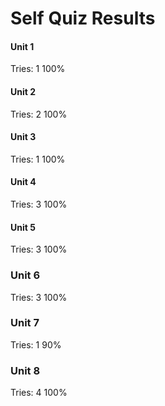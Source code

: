 
# Self Quiz Results

#### Unit 1
Tries: 1
100%

#### Unit 2
Tries: 2
100%

#### Unit 3
Tries: 1
100%

#### Unit 4
Tries: 3
100%

#### Unit 5
Tries: 3
100%

### Unit 6
Tries: 3
100%

### Unit 7
Tries: 1
90%

### Unit 8
Tries: 4
100%